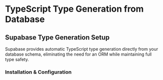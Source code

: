 # TypeScript Type Generation from Database

## Supabase Type Generation Setup

Supabase provides automatic TypeScript type generation directly from your database schema, eliminating the need for an ORM while maintaining full type safety.

### Installation & Configuration

```bash

```

